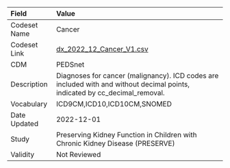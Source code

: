 |Field        |Value                                                                                                                       |
|:------------|:---------------------------------------------------------------------------------------------------------------------------|
|Codeset Name |Cancer                                                                                                                      |
|Codeset Link |[dx_2022_12_Cancer_V1.csv](https://github.com/PEDSnet/Variable-Dictionary/blob/main/conditions/dx_2022_12_Cancer_V1.csv)    |
|CDM          |PEDSnet                                                                                                                     |
|Description  |Diagnoses for cancer (malignancy). ICD codes are included with and without decimal points, indicated by cc_decimal_removal. |
|Vocabulary   |ICD9CM,ICD10,ICD10CM,SNOMED                                                                                                 |
|Date Updated |2022-12-01                                                                                                                  |
|Study        |Preserving Kidney Function in Children with Chronic Kidney Disease (PRESERVE)                                               |
|Validity     |Not Reviewed                                                                                                                |
